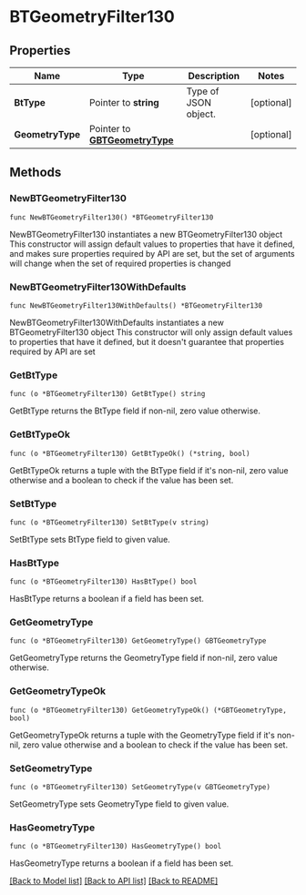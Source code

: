 # BTGeometryFilter130

## Properties

Name | Type | Description | Notes
------------ | ------------- | ------------- | -------------
**BtType** | Pointer to **string** | Type of JSON object. | [optional] 
**GeometryType** | Pointer to [**GBTGeometryType**](GBTGeometryType.md) |  | [optional] 

## Methods

### NewBTGeometryFilter130

`func NewBTGeometryFilter130() *BTGeometryFilter130`

NewBTGeometryFilter130 instantiates a new BTGeometryFilter130 object
This constructor will assign default values to properties that have it defined,
and makes sure properties required by API are set, but the set of arguments
will change when the set of required properties is changed

### NewBTGeometryFilter130WithDefaults

`func NewBTGeometryFilter130WithDefaults() *BTGeometryFilter130`

NewBTGeometryFilter130WithDefaults instantiates a new BTGeometryFilter130 object
This constructor will only assign default values to properties that have it defined,
but it doesn't guarantee that properties required by API are set

### GetBtType

`func (o *BTGeometryFilter130) GetBtType() string`

GetBtType returns the BtType field if non-nil, zero value otherwise.

### GetBtTypeOk

`func (o *BTGeometryFilter130) GetBtTypeOk() (*string, bool)`

GetBtTypeOk returns a tuple with the BtType field if it's non-nil, zero value otherwise
and a boolean to check if the value has been set.

### SetBtType

`func (o *BTGeometryFilter130) SetBtType(v string)`

SetBtType sets BtType field to given value.

### HasBtType

`func (o *BTGeometryFilter130) HasBtType() bool`

HasBtType returns a boolean if a field has been set.

### GetGeometryType

`func (o *BTGeometryFilter130) GetGeometryType() GBTGeometryType`

GetGeometryType returns the GeometryType field if non-nil, zero value otherwise.

### GetGeometryTypeOk

`func (o *BTGeometryFilter130) GetGeometryTypeOk() (*GBTGeometryType, bool)`

GetGeometryTypeOk returns a tuple with the GeometryType field if it's non-nil, zero value otherwise
and a boolean to check if the value has been set.

### SetGeometryType

`func (o *BTGeometryFilter130) SetGeometryType(v GBTGeometryType)`

SetGeometryType sets GeometryType field to given value.

### HasGeometryType

`func (o *BTGeometryFilter130) HasGeometryType() bool`

HasGeometryType returns a boolean if a field has been set.


[[Back to Model list]](../README.md#documentation-for-models) [[Back to API list]](../README.md#documentation-for-api-endpoints) [[Back to README]](../README.md)


